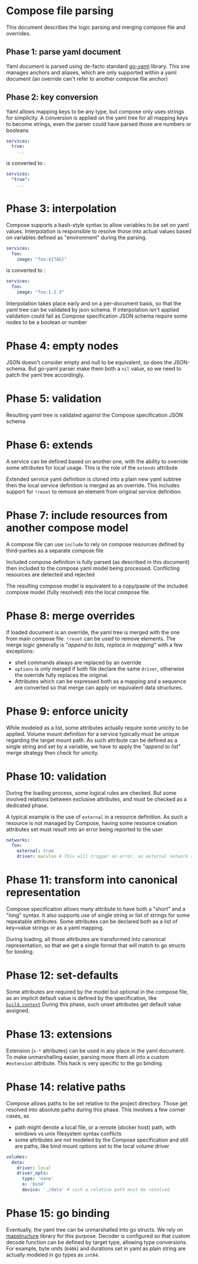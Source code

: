 # Compose file parsing

This document describes the logic parsing and merging compose file 
and overrides.

## Phase 1: parse yaml document

Yaml document is parsed using de-facto standard [go-yaml](https://github.com/go-yaml/yaml)
library. This one manages anchors and aliases, which are only supported within
a yaml document (an override can't refer to another compose file anchor)

## Phase 2: key conversion

Yaml allows mapping keys to be any type, but compose only uses strings for simplicity.
A conversion is applied on the yaml tree for all mapping keys to become strings,
even the parser could have parsed those are numbers or booleans

```yaml
services:
  true:
    ...
```
is converted to :
```yaml
services:
  "true":
    ...
```

# Phase 3: interpolation

Compose supports a bash-style syntax to allow variables to be set on yaml values.
Interpolation is responsible to resolve those into actual values based on variables
defined as "environment" during the parsing.

```yaml
services:
  foo:
    image: "foo:${TAG}"
```
is converted to :
```yaml
services:
  foo:
    image: "foo:1.2.3"
```

Interpolation takes place early and on a per-document basis, so that the yaml
tree can be validated by json schema. If interpolation isn't applied validation
could fail as Compose specification JSON schema require some nodes to be a boolean
or number

# Phase 4: empty nodes

JSON doesn't consider empty and null to be equivalent, so does the JSON-schema.
But go-yaml parser make them both a `nil` value, so we need to patch the yaml tree
accordingly.

# Phase 5: validation

Resulting yaml tree is validated against the Compose specification JSON schema

# Phase 6: extends

A service can be defined based on another one, with the ability to override some
attributes for local usage. This is the role of the `extends` attribute.

Extended service yaml definition is cloned into a plain new yaml subtree then
the local service definition is merged as an override. This includes support
for `!reset` to remove an element from original service definition.

# Phase 7: include resources from another compose model

A compose file can use `include` to rely on compose resources defined by third-parties
as a separate compose file

Included compose definition is fully parsed (as described in this document) then included 
to the compose yaml model being processed. Conflicting resources are detected and rejected

The resulting compose model is equivalent to a copy/paste of the included compose model
(fully resolved) into the local compose file.

# Phase 8: merge overrides

If loaded document is an override, the yaml tree is merged with the one from 
main compose file. `!reset` can be used to remove elements.
The merge logic generally is "_append to lists, replace in mapping_" with a 
few exceptions:
- shell commands always are replaced by an override
- `options` is only merged if both file declare the same `driver`, otherwise 
  the override fully replaces the original.
- Attributes which can be expressed both as a mapping and a sequence are converted
  so that merge can apply on equivalent data structures.

# Phase 9: enforce unicity

While modeled as a list, some attributes actually require some unicity to be 
applied. Volume mount definition for a service typically must be unique
regarding the target mount path. As such attribute can be defined as a single
string and set by a variable, we have to apply the "_append to list_" merge
strategy then check for unicity.

# Phase 10: validation

During the loading process, some logical rules are checked. But some involved
relations between exclusive attributes, and must be checked as a dedicated phase.

A typical example is the use of `external` in a resource definition. As such a
resource is not managed by Compose, having some resource creation attributes set
must result into an error being reported to the user

```yaml
networks:
  foo:
    external: true
    driver: macvlan # This will trigger an error, as external network should not have any resource creation parameter set 
```

# Phase 11: transform into canonical representation

Compose specification allows many attribute to have both a "short" and a "long"
syntax. It also supports use of single string or list of strings for some
repeatable attributes. Some attributes can be declared both as a list of
key=value strings or as a yaml mapping.

During loading, all those attributes are transformed into canonical 
representation, so that we get a single format that will match to go structs
for binding.

# Phase 12: set-defaults

Some attributes are required by the model but optional in the compose file, as an implicit 
default value is defined by the specification, like [`build.context`](https://github.com/compose-spec/compose-spec/blob/master/build.md#context)
During this phase, such unset attributes get default value assigned.

# Phase 13: extensions

Extension (`x-*` attributes) can be used in any place in the yaml document.
To make unmarshalling easier, parsing move them all into a custom `#extension`
attribute. This hack is very specific to the go binding.

# Phase 14: relative paths

Compose allows paths to be set relative to the project directory. Those get resolved
into absolute paths during this phase. This involves a few corner cases, as
- path might denote a local file, or a remote (docker host) path, with windows vs unix
  filesystem syntax conflicts
- some attributes are not modeled by the Compose specification and still are paths, like
  bind mount options set to the local volume driver

```yaml
volumes:
  data:
    driver: local
    driver_opts:
      type: 'none'
      o: 'bind'
      device: './data' # such a relative path must be resolved
```

# Phase 15: go binding

Eventually, the yaml tree can be unmarshalled into go structs. We rely on
[mapstructure](https://github.com/go-viper/mapstructure/) library for this purpose.
Decoder is configured so that custom decode function can be defined by target type, 
allowing type conversions. For example, byte units (`640k`) and durations set in yaml
as plain string are actually modeled in go types as `int64`.



